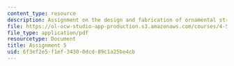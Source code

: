```yaml
---
content_type: resource
description: Assignment on the design and fabrication of ornamental structures.
file: https://ol-ocw-studio-app-production.s3.amazonaws.com/courses/4-510-digital-design-fabrication-fall-2008/6f3ef2e5f1ef34300dcd89c1a25be4cb_assn5.pdf
file_type: application/pdf
resourcetype: Document
title: Assignment 5
uid: 6f3ef2e5-f1ef-3430-0dcd-89c1a25be4cb
---
```

